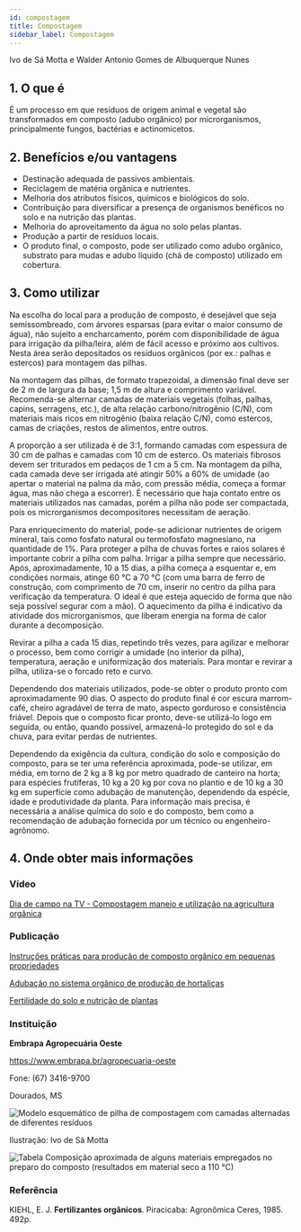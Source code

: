 ```yaml
---
id: compostagem
title: Compostagem
sidebar_label: Compostagem
---
```


<div className="center-textArticle">Ivo de Sá Motta e Walder Antonio Gomes de Albuquerque Nunes</div>

## **1. O que é**

É um processo em que resíduos de origem animal e vegetal são
transformados em composto (adubo orgânico) por
microrganismos, principalmente fungos, bactérias e
actinomicetos.

## **2. Benefícios e/ou vantagens**

- Destinação adequada de passivos ambientais.
- Reciclagem de matéria orgânica e nutrientes.
- Melhoria dos atributos físicos, químicos e biológicos do solo.
- Contribuição para diversificar a presença de organismos
  benéficos no solo e na nutrição das plantas.
- Melhoria do aproveitamento da água no solo pelas plantas.
- Produção a partir de resíduos locais.
- O produto final, o composto, pode ser utilizado como adubo
  orgânico, substrato para mudas e adubo líquido (chá de
  composto) utilizado em cobertura.

## **3. Como utilizar**

Na escolha do local para a produção de composto, é desejável
que seja semissombreado, com árvores esparsas (para evitar o
maior consumo de água), não sujeito a encharcamento, porém
com disponibilidade de água para irrigação da pilha/leira, além
de fácil acesso e próximo aos cultivos. Nesta área serão
depositados os resíduos orgânicos (por ex.: palhas e estercos)
para montagem das pilhas.

Na montagem das pilhas, de formato trapezoidal, a dimensão
final deve ser de 2 m de largura da base; 1,5 m de altura e
comprimento variável. Recomenda-se alternar camadas de
materiais vegetais (folhas, palhas, capins, serragens, etc.), de
alta relação carbono/nitrogênio (C/N), com materiais mais ricos
em nitrogênio (baixa relação C/N), como estercos, camas de
criações, restos de alimentos, entre outros.

A proporção a ser utilizada é de 3:1, formando camadas com
espessura de 30 cm de palhas e camadas com 10 cm de esterco.
Os materiais fibrosos devem ser triturados em pedaços de 1 cm a
5 cm. Na montagem da pilha, cada camada deve ser irrigada até
atingir 50% a 60% de umidade (ao apertar o material na palma da
mão, com pressão média, começa a formar água, mas não chega
a escorrer). É necessário que haja contato entre os materiais
utilizados nas camadas, porém a pilha não pode ser
compactada, pois os microrganismos decompositores
necessitam de aeração.

Para enriquecimento do material, pode-se adicionar nutrientes
de origem mineral, tais como fosfato natural ou termofosfato
magnesiano, na quantidade de 1%. Para proteger a pilha de
chuvas fortes e raios solares é importante cobrir a pilha com
palha. Irrigar a pilha sempre que necessário. Após,
aproximadamente, 10 a 15 dias, a pilha começa a esquentar e,
em condições normais, atinge 60 °C a 70 °C (com uma barra de
ferro de construção, com comprimento de 70 cm, inserir no
centro da pilha para verificação da temperatura. O ideal é que
esteja aquecido de forma que não seja possível segurar com a
mão). O aquecimento da pilha é indicativo da atividade dos
microrganismos, que liberam energia na forma de calor durante a
decomposição.

Revirar a pilha a cada 15 dias, repetindo três vezes, para agilizar
e melhorar o processo, bem como corrigir a umidade (no interior
da pilha), temperatura, aeração e uniformização dos materiais.
Para montar e revirar a pilha, utiliza-se o forcado reto e curvo.

Dependendo dos materiais utilizados, pode-se obter o produto
pronto com aproximadamente 90 dias. O aspecto do produto final
é cor escura marrom-café, cheiro agradável de terra de mato,
aspecto gorduroso e consistência friável. Depois que o composto
ficar pronto, deve-se utilizá-lo logo em seguida, ou então, quando
possível, armazená-lo protegido do sol e da chuva, para evitar
perdas de nutrientes.

Dependendo da exigência da cultura, condição do solo e
composição do composto, para se ter uma referência
aproximada, pode-se utilizar, em média, em torno de 2 kg a 8 kg
por metro quadrado de canteiro na horta; para espécies
frutíferas, 10 kg a 20 kg por cova no plantio e de 10 kg a 30 kg em
superfície como adubação de manutenção, dependendo da
espécie, idade e produtividade da planta. Para informação mais
precisa, é necessária a análise química do solo e do composto,
bem como a recomendação de adubação fornecida por um
técnico ou engenheiro-agrônomo.

## **4. Onde obter mais informações**

### Vídeo

[Dia de campo na TV - Compostagem manejo e utilização na agricultura orgânica](https://youtu.be/dp8L1yTK2-k)

### Publicação

[Instruções práticas para produção de composto orgânico em pequenas propriedades](https://bit.ly/33cpgJO)

[Adubação no sistema orgânico de produção de hortaliças](https://bit.ly/339R7tX)

[Fertilidade do solo e nutrição de plantas](https://bit.ly/2Y9s0XN)

### Instituição

**Embrapa Agropecuária Oeste**

https://www.embrapa.br/agropecuaria-oeste

Fone: (67) 3416-9700

Dourados, MS

![Modelo esquemático de pilha de compostagem com camadas alternadas de diferentes resíduos](img/docs/21_compostagem/FOTO_01_COM_LEGENDA.jpg)

Ilustração: Ivo de Sá Motta

![Tabela Composição aproximada de alguns materiais empregados no preparo do composto (resultados em material seco a 110 °C)](img/docs/21_compostagem/FOTO_02.jpg)

### Referência

KIEHL, E. J. **Fertilizantes orgânicos**. Piracicaba: Agronômica Ceres, 1985.
492p.
